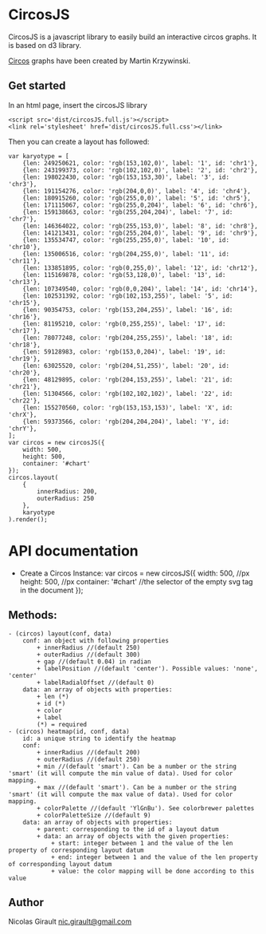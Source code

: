 CircosJS
========

CircosJS is a javascript library to easily build an interactive circos graphs.
It is based on d3 library.

[Circos](http://circos.ca) graphs have been created by Martin Krzywinski.


Get started
-----------

In an html page, insert the circosJS library

    <script src='dist/circosJS.full.js'></script>
    <link rel='stylesheet' href='dist/circosJS.full.css'></link>

Then you can create a layout has followed:

    var karyotype = [
        {len: 249250621, color: 'rgb(153,102,0)', label: '1', id: 'chr1'},
        {len: 243199373, color: 'rgb(102,102,0)', label: '2', id: 'chr2'},
        {len: 198022430, color: 'rgb(153,153,30)', label: '3', id: 'chr3'},
        {len: 191154276, color: 'rgb(204,0,0)', label: '4', id: 'chr4'},
        {len: 180915260, color: 'rgb(255,0,0)', label: '5', id: 'chr5'},
        {len: 171115067, color: 'rgb(255,0,204)', label: '6', id: 'chr6'},
        {len: 159138663, color: 'rgb(255,204,204)', label: '7', id: 'chr7'},
        {len: 146364022, color: 'rgb(255,153,0)', label: '8', id: 'chr8'},
        {len: 141213431, color: 'rgb(255,204,0)', label: '9', id: 'chr9'},
        {len: 135534747, color: 'rgb(255,255,0)', label: '10', id: 'chr10'},
        {len: 135006516, color: 'rgb(204,255,0)', label: '11', id: 'chr11'},
        {len: 133851895, color: 'rgb(0,255,0)', label: '12', id: 'chr12'},
        {len: 115169878, color: 'rgb(53,128,0)', label: '13', id: 'chr13'},
        {len: 107349540, color: 'rgb(0,0,204)', label: '14', id: 'chr14'},
        {len: 102531392, color: 'rgb(102,153,255)', label: '5', id: 'chr15'},
        {len: 90354753, color: 'rgb(153,204,255)', label: '16', id: 'chr16'},
        {len: 81195210, color: 'rgb(0,255,255)', label: '17', id: 'chr17'},
        {len: 78077248, color: 'rgb(204,255,255)', label: '18', id: 'chr18'},
        {len: 59128983, color: 'rgb(153,0,204)', label: '19', id: 'chr19'},
        {len: 63025520, color: 'rgb(204,51,255)', label: '20', id: 'chr20'},
        {len: 48129895, color: 'rgb(204,153,255)', label: '21', id: 'chr21'},
        {len: 51304566, color: 'rgb(102,102,102)', label: '22', id: 'chr22'},
        {len: 155270560, color: 'rgb(153,153,153)', label: 'X', id: 'chrX'},
        {len: 59373566, color: 'rgb(204,204,204)', label: 'Y', id: 'chrY'},
    ];
    var circos = new circosJS({
        width: 500,
        height: 500,
        container: '#chart'
    });
    circos.layout(
        {
            innerRadius: 200,
            outerRadius: 250
        },
        karyotype
    ).render();

API documentation
=================

- Create a Circos Instance:
var circos = new circosJS({
    width: 500, //px
    height: 500, //px
    container: '#chart' //the selector of the empty svg tag in the document
});

Methods:
--------
    - (circos) layout(conf, data)
        conf: an object with following properties
            + innerRadius //(default 250)
            + outerRadius //(default 300)
            + gap //(default 0.04) in radian
            + labelPosition //(default 'center'). Possible values: 'none', 'center'
            + labelRadialOffset //(default 0)
        data: an array of objects with properties:
            + len (*)
            + id (*)
            + color
            + label
            (*) = required
    - (circos) heatmap(id, conf, data)
        id: a unique string to identify the heatmap
        conf:
            + innerRadius //(default 200)
            + outerRadius //(default 250)
            + min //(default 'smart'). Can be a number or the string 'smart' (it will compute the min value of data). Used for color mapping.
            + max //(default 'smart'). Can be a number or the string 'smart' (it will compute the max value of data). Used for color mapping.
            + colorPalette //(default 'YlGnBu'). See colorbrewer palettes
            + colorPaletteSize //(default 9)
        data: an array of objects with properties:
            + parent: corresponding to the id of a layout datum
            + data: an array of objects with the given properties:
                + start: integer between 1 and the value of the len property of corresponding layout datum
                + end: integer between 1 and the value of the len property of corresponding layout datum
                + value: the color mapping will be done according to this value



Author
------
Nicolas Girault
nic.girault@gmail.com
